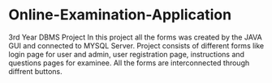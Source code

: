 # Online-Examination-Application
3rd Year DBMS Project
In this project all the forms was created by the JAVA GUI and connected to MYSQL Server.
Project consists of different forms like login page for user and admin, user registration page, instructions and questions pages for examinee.
All the forms are interconnected through diffrent buttons.

